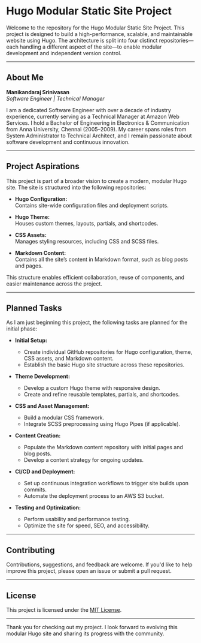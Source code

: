 # Hugo Modular Static Site Project

Welcome to the repository for the Hugo Modular Static Site Project. This project is designed to build a high-performance, scalable, and maintainable website using Hugo. The architecture is split into four distinct repositories—each handling a different aspect of the site—to enable modular development and independent version control.

---

## About Me

**Manikandaraj Srinivasan**  
*Software Engineer | Technical Manager*

I am a dedicated Software Engineer with over a decade of industry experience, currently serving as a Technical Manager at Amazon Web Services. I hold a Bachelor of Engineering in Electronics & Communication from Anna University, Chennai (2005–2009). My career spans roles from System Administrator to Technical Architect, and I remain passionate about software development and continuous innovation.

---

## Project Aspirations

This project is part of a broader vision to create a modern, modular Hugo site. The site is structured into the following repositories:

- **Hugo Configuration:**  
  Contains site-wide configuration files and deployment scripts.

- **Hugo Theme:**  
  Houses custom themes, layouts, partials, and shortcodes.

- **CSS Assets:**  
  Manages styling resources, including CSS and SCSS files.

- **Markdown Content:**  
  Contains all the site’s content in Markdown format, such as blog posts and pages.

This structure enables efficient collaboration, reuse of components, and easier maintenance across the project.

---

## Planned Tasks

As I am just beginning this project, the following tasks are planned for the initial phase:

- **Initial Setup:**
  - Create individual GitHub repositories for Hugo configuration, theme, CSS assets, and Markdown content.
  - Establish the basic Hugo site structure across these repositories.

- **Theme Development:**
  - Develop a custom Hugo theme with responsive design.
  - Create and refine reusable templates, partials, and shortcodes.

- **CSS and Asset Management:**
  - Build a modular CSS framework.
  - Integrate SCSS preprocessing using Hugo Pipes (if applicable).

- **Content Creation:**
  - Populate the Markdown content repository with initial pages and blog posts.
  - Develop a content strategy for ongoing updates.

- **CI/CD and Deployment:**
  - Set up continuous integration workflows to trigger site builds upon commits.
  - Automate the deployment process to an AWS S3 bucket.

- **Testing and Optimization:**
  - Perform usability and performance testing.
  - Optimize the site for speed, SEO, and accessibility.

---

## Contributing

Contributions, suggestions, and feedback are welcome. If you'd like to help improve this project, please open an issue or submit a pull request.

---

## License

This project is licensed under the [MIT License](LICENSE).

---

Thank you for checking out my project. I look forward to evolving this modular Hugo site and sharing its progress with the community.

